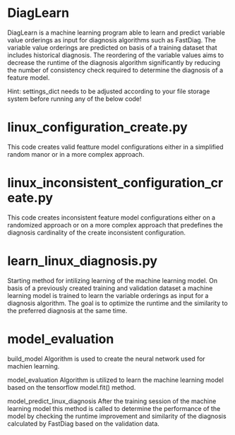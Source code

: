 # DiagLearn

DiagLearn is a machine learning program able to learn and predict variable value orderings as input for diagnosis algorithms such as FastDiag. The variable value orderings are predicted on basis of a training dataset that includes historical diagnosis. The reordering of the variable values aims to decrease the runtime of the diagnosis algorithm significantly by reducing the number of consistency check required to determine the diagnosis of a feature model.

Hint: settings_dict needs to be adjusted according to your file storage system before running any of the below code!

# linux_configuration_create.py
This code creates valid featture model configurations either in a simplified random manor or in a more complex approach.

# linux_inconsistent_configuration_create.py
This code creates inconsistent feature model configurations either on a randomized approach or on a more complex approach that predefines the diagnosis cardinality of the create inconsistent configuration.

# learn_linux_diagnosis.py
Starting method for intilizing learning of the machine learning model. On basis of a previously created training and validation dataset a machine learning model is trained to learn the variable orderings as input for a diagnosis algorithm. The goal is to optimize the runtime and the similarity to the preferred diagnosis at the same time.

# model_evaluation
build_model Algorithm is used to create the neural network used for machien learning.

model_evaluation Algorithm is utilized to learn the machine learning model based on the tensorflow model.fit() method.

model_predict_linux_diagnosis After the training session of the machine learning model this method is called to determine the performance of the model by checking the runtime improvement and similarity of the diagnosis calculated by FastDiag based on the validation data. 
